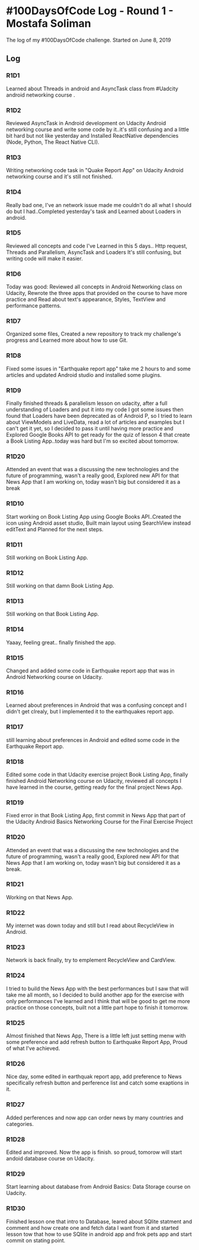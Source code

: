 # #100DaysOfCode Log - Round 1 - Mostafa Soliman

The log of my #100DaysOfCode challenge. Started on June 8, 2019

## Log

### R1D1 
Learned about Threads in android and AsyncTask class from #Uadcity android networking course .

### R1D2
Reviewed AsyncTask in Android development on Udacity Android networking course and write some code by it..it's still confusing and a little bit hard but not like yesterday and Installed ReactNative dependencies (Node, Python, The React Native CLI).

### R1D3
Writing networking code task in "Quake Report App" on Udacity Android networking course and it's still not finished.

### R1D4
Really bad one, I've an network issue made me couldn't do all what I should do but I had..Completed yesterday's task and Learned about Loaders in android.

### R1D5
Reviewed all concepts and code I've Learned in this 5 days.. Http request, Threads and Parallelism, AsyncTask and Loaders It's still confusing, but writing code will make it easier.

### R1D6
Today was good: Reviewed all concepts in Android Networking class on Udacity, Rewrote the three apps that provided on the course to have more practice and Read about text's appearance, Styles, TextView and performance patterns.

### R1D7
Organized some files, Created a new repository to track my challenge's progress and Learned more about how to use Git.

### R1D8
Fixed some issues in "Earthquake report app" take me 2 hours to and some articles and updated Android studio and installed some plugins.

### R1D9
Finally finished threads & parallelism lesson on udacity, after a full understanding of Loaders and put it into my code I got some issues then found that Loaders have been deprecated as of Android P, so I tried to learn about ViewModels and LiveData, read a lot of articles and examples but I can't get it yet, so I decided to pass it until having more practice and Explored Google Books API to get ready for the quiz of lesson 4 that create a Book Listing App..today was hard but I'm so excited about tomorrow.

### R1D20
Attended an event that was a discussing the new technologies and the future of programming, wasn't a really good, Explored new API for that News App that I am working on, today wasn't big but considered it as a break
### R1D10
Start working on Book Listing App using Google Books API..Created the icon using Android asset studio, Built main layout using SearchView instead editText and Planned for the next steps.

### R1D11
Still working on Book Listing App.

### R1D12
Still working on that damn Book Listing App.

### R1D13
Still working on that Book Listing App.

### R1D14
Yaaay, feeling great.. finally finished the app.

### R1D15
Changed and added some code in Earthquake report app that was in Android Networking course on Udacity. 

### R1D16
Learned about preferences in Android that was a confusing concept and I didn't get clrealy, but I implemented it to the earthquakes report app.

### R1D17
still learning about preferences in Android and edited some code in the Earthquake Report app.

### R1D18
Edited some code in that Udacity exercise project Book Listing App, finally finished Android Networking course on Udacity, reviewed all concepts I have learned in the course, getting ready for the final project News App. 

### R1D19
Fixed error in that Book Listing App, first commit in News App that part of the Udacity Android Basics Networking Course for the Final Exercise Project

### R1D20
 Attended an event that was a discussing the new technologies and the future of programming, wasn't a really good, Explored new API for that News App that I am working on, today wasn't big but considered it as a break.
 
### R1D21
Working on that News App.

### R1D22
My internet was down today and still but I read about RecycleView in Android.

### R1D23
Network is back finally, try to emplement RecycleView and CardView.

### R1D24
I tried to build the News App with the best performances but I saw that will take me all month, so I decided to build another app for the exercise with only performances I've learned and I think that will be good to get me more practice on those concepts, built not a little part hope to finish it tomorrow.

### R1D25
Almost finished that News App, There is a little left just setting menw with some preference and add refresh button to Earthquake Report App, Proud of what I've achieved.

### R1D26
Nice day, some edited in earthquak report app, add preference to News specifically refresh button and perference list and catch some exaptions in it.

### R1D27
Added perferences and now app can order news by many countries and categories.

### R1D28
Edited and improved. Now the app is finish. so proud, tomorow will start andoid database course on Udacity.

### R1D29
Start learning about database from Android Basics: Data Storage course on Uadcity.

### R1D30
Finished lesson one that intro to Database, leared about SQlite statment and comment and how create one and fetch data I want from it and started lesson tow that how to use SQlite in android app and frok pets app and start commit on stating point.
